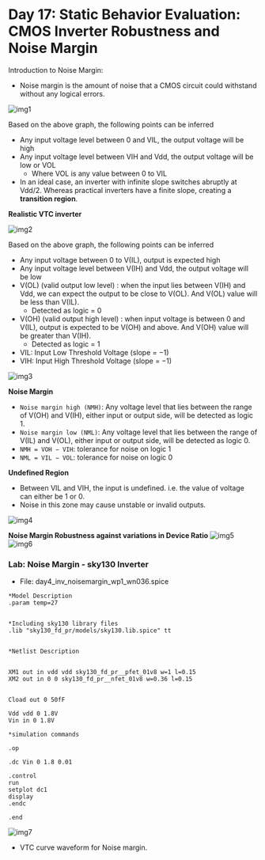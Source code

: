 # Day 17: Static Behavior Evaluation: CMOS Inverter Robustness and Noise Margin

Introduction to Noise Margin:
* Noise margin is the amount of noise that a CMOS circuit could withstand without any logical errors.

![img1]()

Based on the above graph, the following points can be inferred
* Any input voltage level between 0 and VIL, the output voltage will be high
* Any input voltage level between VIH and Vdd, the output voltage will be low or VOL
    * Where VOL is any value between 0 to VIL
* In an ideal case, an inverter with infinite slope switches abruptly at Vdd/2. Whereas practical inverters have a finite slope, creating a **transition region**.

**Realistic VTC inverter** 

![img2]()

Based on the above graph, the following points can be inferred
* Any input voltage between 0 to V(IL), output is expected high
* Any input voltage level between V(IH) and Vdd, the output voltage will be low
* V(OL) (valid output low level) : when the input lies between V(IH) and Vdd, we can expect the output to be close to V(OL). And V(OL) value will be less than V(IL).
    * Detected as logic = 0
* V(OH) (valid output high level) : when input voltage is between 0 and V(IL), output is expected to be V(OH) and above. And V(OH) value will be greater than V(IH).
    * Detected as logic = 1
* VIL: Input Low Threshold Voltage (slope = −1)
* VIH: Input High Threshold Voltage (slope = −1)  

![img3]()  

**Noise Margin**
* `Noise margin high (NMH)`: Any voltage level that lies between the range of V(OH) and V(IH), either input or output side, will be detected as logic 1.
* `Noise margin low (NML)`: Any voltage level that lies between the range of V(IL) and V(OL), either input or output side, will be detected as logic 0.
* `NMH = VOH − VIH`: tolerance for noise on logic 1
* `NML = VIL − VOL`: tolerance for noise on logic 0

**Undefined Region**
* Between VIL and VIH, the input is undefined. i.e. the value of voltage can either be 1 or 0.
* Noise in this zone may cause unstable or invalid outputs.  

![img4]()

**Noise Margin Robustness against variations in Device Ratio**
![img5]()  
![img6]()  

### Lab: Noise Margin - sky130 Inverter
* File: day4_inv_noisemargin_wp1_wn036.spice

```
*Model Description
.param temp=27


*Including sky130 library files
.lib "sky130_fd_pr/models/sky130.lib.spice" tt


*Netlist Description


XM1 out in vdd vdd sky130_fd_pr__pfet_01v8 w=1 l=0.15
XM2 out in 0 0 sky130_fd_pr__nfet_01v8 w=0.36 l=0.15


Cload out 0 50fF

Vdd vdd 0 1.8V
Vin in 0 1.8V

*simulation commands

.op

.dc Vin 0 1.8 0.01

.control
run
setplot dc1
display
.endc

.end
```

![img7]()  

* VTC curve waveform for Noise margin. 
